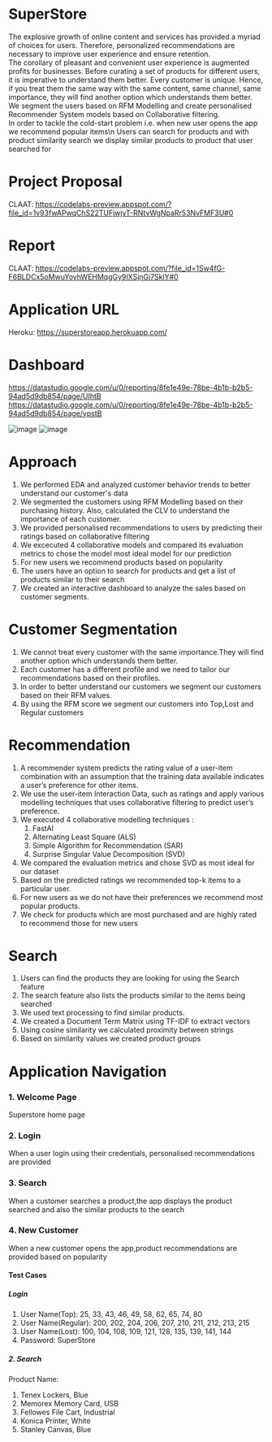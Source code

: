 # SuperStore
The explosive growth of online content and services has provided a myriad of choices for users. Therefore, personalized recommendations are necessary to improve user experience and ensure retention.\
The corollary of pleasant and convenient user experience is augmented profits for businesses. Before curating a set of products for different users, it is imperative to understand them better. Every customer is unique. Hence, if you treat them the same way with the same content, same channel, same importance, they will find another option which understands them better.\
We segment the users based on RFM Modelling and create personalised Recommender System models based on Collaborative filtering.\
In order to tackle the cold-start problem i.e. when new user opens the app we recommend popular items\n
Users can search for products and with product similarity search we display similar products to product that user searched for 

# Project Proposal
CLAAT: https://codelabs-preview.appspot.com/?file_id=1v93fwAPwqChS22TUFjwjyT-RNtvWgNpaRr53NvFMF3U#0

# Report
CLAAT: https://codelabs-preview.appspot.com/?file_id=1Sw4fG-F6BLDCx5oMwuYoyhWEHMqgGy9IXSjnGi7SklY#0

# Application URL
Heroku: https://superstoreapp.herokuapp.com/

# Dashboard
   https://datastudio.google.com/u/0/reporting/8fe1e49e-78be-4b1b-b2b5-94ad5d9db854/page/UIhtB \
   https://datastudio.google.com/u/0/reporting/8fe1e49e-78be-4b1b-b2b5-94ad5d9db854/page/ypstB

![image](https://user-images.githubusercontent.com/73679593/102679947-f318af80-4181-11eb-9f7d-2f4f5cea63e4.png)
![image](https://user-images.githubusercontent.com/73679593/102679964-26f3d500-4182-11eb-98fb-7a2608d01120.png)

# Approach
1. We performed EDA and analyzed customer behavior trends to better understand our customer's data 
2. We segmented the customers using RFM Modelling based on their purchasing history. Also, calculated the CLV to understand the importance of each customer.
3. We provided personalised recommendations to users by predicting their ratings based on collaborative filtering
4. We excecuted 4 collaborative models and compared its evaluation metrics to chose the model most ideal model for our prediction
5. For new users we recommend products based on popularity
6. The users have an option to search for products and get a list of products similar to their search
7. We created an interactive dashboard to analyze the sales based on customer segments.

# Customer Segmentation
1. We cannot treat every customer with the same importance.They will find another option which understands them better.
2. Each customer has a different profile and we need to tailor our recommendations based on their profiles. 
3. In order to better understand our customers we segment our customers based on their RFM values.
4. By using the RFM score we segment our customers into Top,Lost and Regular customers

# Recommendation
1. A recommender system predicts the rating value of a user-item combination with an assumption that the training data available indicates a user’s preference for other items.
2. We use the user-item Interaction Data, such as ratings and apply various modelling techniques that uses collaborative filtering to predict user’s preference.
3. We executed 4 collaborative modelling techniques :
   1. FastAI    
   2. Alternating Least Square (ALS)  
   3. Simple Algorithm for Recommendation (SAR)  
   4. Surprise Singular Value Decomposition (SVD)
4. We compared the evaluation metrics and chose SVD as most ideal for our dataset 
5. Based on the predicted ratings we recommended top-k items to a particular user.
6. For new users as we do not have their preferences we recommend most popular products.
7. We check for products which are most purchased and are highly rated to recommend those for new users


# Search 
1. Users can find the products they are looking for using the Search feature
2. The search feature also lists the products similar to the items being searched
3. We used text processing to find similar products.
4. We created a Document Term Matrix using TF-IDF to extract vectors
5. Using cosine similarity we calculated proximity between strings
6. Based on similarity values we created product groups
  

# Application Navigation
### 1. Welcome Page
Superstore home page

### 2. Login 
When a user login using their credentials, personalised recommendations are provided 

### 3. Search
When a customer searches a product,the app displays the product searched and also the similar products to the search

### 4. New Customer
When a new customer opens the app,product recommendations are provided based on popularity

#### Test Cases
##### Login
1. User Name(Top): 25, 33, 43, 46, 49, 58, 62, 65, 74, 80
2. User Name(Regular): 200, 202, 204, 206, 207, 210, 211, 212, 213, 215
3. User Name(Lost): 100, 104, 108, 109, 121, 128, 135, 139, 141, 144
4. Password: SuperStore

##### 2. Search
Product Name:
1. Tenex Lockers, Blue
2. Memorex Memory Card, USB
3. Fellowes File Cart, Industrial
4. Konica Printer, White
5. Stanley Canvas, Blue





